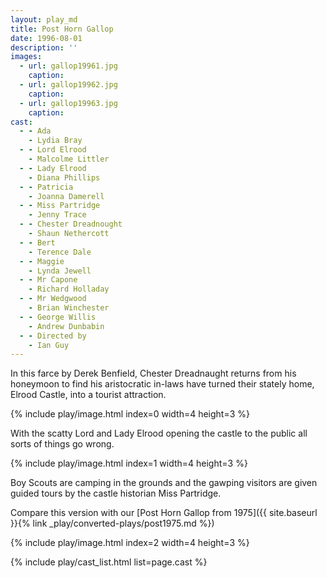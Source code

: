 ```yaml
---
layout: play_md
title: Post Horn Gallop
date: 1996-08-01
description: ''
images:
  - url: gallop19961.jpg
    caption:
  - url: gallop19962.jpg
    caption:
  - url: gallop19963.jpg
    caption:
cast:
  - - Ada      
    - Lydia Bray
  - - Lord Elrood     
    - Malcolme Littler
  - - Lady Elrood      
    - Diana Phillips
  - - Patricia      
    - Joanna Damerell
  - - Miss Partridge      
    - Jenny Trace
  - - Chester Dreadnought      
    - Shaun Nethercott
  - - Bert      
    - Terence Dale
  - - Maggie     
    - Lynda Jewell
  - - Mr Capone     
    - Richard Holladay
  - - Mr Wedgwood     
    - Brian Winchester
  - - George Willis     
    - Andrew Dunbabin
  - - Directed by      
    - Ian Guy
---
```


In this farce by Derek Benfield, Chester Dreadnaught returns from his honeymoon to find his aristocratic in-laws have turned their stately home, Elrood Castle, into a tourist attraction.

{% include play/image.html index=0 width=4 height=3 %}

With the scatty Lord and Lady Elrood opening the castle to the public all sorts of things go wrong.

{% include play/image.html index=1 width=4 height=3 %}

Boy Scouts are camping in the grounds and the gawping visitors are given guided tours by the castle historian Miss Partridge.

Compare this version with our [Post Horn Gallop from 1975]({{ site.baseurl }}{% link _play/converted-plays/post1975.md %})

{% include play/image.html index=2 width=4 height=3 %}

{% include play/cast_list.html list=page.cast %}
